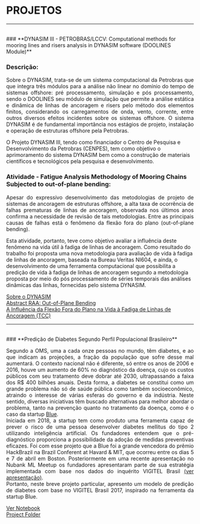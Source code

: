 # **PROJETOS** 
<hr size = "7">
<br>
### **DYNASIM III - PETROBRAS/LCCV: Computational methods for mooring lines and risers analysis in DYNASIM software (DOOLINES Module)**

### Descrição:


<p align="justify"> 
Sobre o DYNASIM, trata-se de um sistema computacional da Petrobras que que integra três módulos para a análise não linear no domínio do tempo de sistemas offshore: pré processamento, simulação e pós processamento, sendo o DOOLINES seu módulo de simulação que permite a análise estática e dinâmica de linhas de ancoragem e risers pelo método dos elementos finitos, considerando os carregamentos de onda, vento, corrente, entre outros diversos efeitos incidentes sobre os sistemas offshore. O sistema DYNASIM é de fundamental importância nos estágios de projeto, instalação e operação de estruturas offshore pela Petrobras.

O Projeto DYNASIM III, tendo como financiador o Centro de Pesquisa e Desenvolvimento da Petrobras (CENPES), tem como objetivo o aprimoramento do sistema DYNASIM bem como a construção de materiais científicos e tecnológicos pela pesquisa e desenvolvimento. </p>

### Atividade - Fatigue Analysis Methodology of Mooring Chains Subjected to out-of-plane bending: 
<p align="justify"> 
Apesar do expressivo desenvolvimento das metodologias de projeto de sistemas de ancoragem de estruturas offshore, a alta taxa de ocorrência de falhas prematuras de linhas de ancoragem, observada nos últimos anos confirma a necessidade de revisão de tais metodologias. Entre as principais causas de falhas está o fenômeno da flexão fora do plano (out-of-plane bending).

Esta atividade, portanto, teve como objetivo avaliar a influência deste fenômeno na vida útil à fadiga de linhas de ancoragem. Como resultado do trabalho foi proposta uma nova metodologia para avaliação de vida à fadiga de linhas de ancoragem, baseada na Bureau Veritas NI604, e ainda, o desenvolvimento de uma ferramenta computacional que possibilita a predição de vida à fadiga de linhas de ancoragem segundo a metodologia proposta por meio do pós processamento de séries temporais das análises dinâmicas das linhas, fornecidas pelo sistema DYNASIM. </p>

<a href="http://webserver2.tecgraf.puc-rio.br/~lula/manual/dynasim.pdf">Sobre o DYNASIM</a><br>
<a href="https://github.com/victor-pontes/Portfolio/raw/master/RAA-2018-VICTOR.pdf">Abstract RAA: Out-of-Plane Bending</a><br>
<a href="https://github.com/victor-pontes/Portfolio/raw/master/TCC%20VAPSN%20vFinal.pdf">A Influência da Flexão Fora do Plano na Vida à Fadiga de Linhas de Ancoragem (TCC)</a>
<hr size = "7">
<br>
### **Predição de Diabetes Segundo Perfil Populacional Brasileiro**
<p align="justify"> 
Segundo a OMS, uma a cada onze pessoas no mundo, têm diabetes, e ao que indicam as projeções, a fração da população que sofre desse mal aumentará. O contexto nacional não é diferente, só entre os anos de 2006 e 2016, houve um aumento de 60% no diagnóstico da doença, cujo os custos públicos com seu tratamento deve dobrar até 2030, ultrapassando a faixa dos R$ 400 bilhões anuais. Desta forma, a diabetes se constitui como um grande problema não só de saúde pública como também socioeconômico, atraindo o interesse de várias esferas do governo e da indústria. Neste sentido, diversas iniciativas têm buscado alternativas para melhor abordar o problema, tanto na prevenção quanto no tratamento da doença, como é o caso da startup <a href="http://blueai.com.br/">Blue</a>.<br>
Iniciada em 2018, a startup tem como produto uma ferramenta capaz de prever o risco de uma pessoa desenvolver diabetes mellitus do tipo 2 utilizando inteligência artificial. Os fundadores entendem que o pré-diagnóstico proporciona a possibilidade da adoção de medidas preventivas eficazes. Foi com esse projeto que a Blue foi a grande vencedora do prêmio HackBrazil na Brazil Conferent at Havard & MIT, que ocorreu entre os dias 5 e 7 de abril em Boston. Posteriormente em uma recente apresentação no Nubank ML Meetup os fundadores apresentaram parte de sua estratégia implementada com base nos dados do inquérito VIGITEL Brasil  <a href="https://www.youtube.com/watch?v=q25e-W-Z1vQ&t=1563s">(ver apresentação)</a>.<br>
Portanto, neste breve projeto particular, apresento um modelo de predição de diabetes com base no VIGITEL Brasil 2017, inspirado na ferramenta da startup Blue.</p>

<a href="https://github.com/victor-pontes/Portfolio/blob/master/Prevendo%20Diabetes/Predicao_diabetes.ipynb">Ver Notebook</a><br>
<a href="https://github.com/victor-pontes/Portfolio/tree/master/Prevendo%20Diabetes">Project Folder</a><br>
